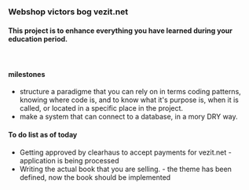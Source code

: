 ### Webshop victors bog vezit.net
#### This project is to enhance everything you have learned during your education period.
<br>

#### milestones
* structure a paradigme that you can rely on in terms coding patterns, knowing where code is, and to know what it's purpose is, when it is called, or located in a specific place in the project.
* make a system that can connect to a database, in a mory DRY way.

#### To do list as of today
* Getting approved by clearhaus to accept payments for vezit.net - application is being processed
* Writing the actual book that you are selling. - the theme has been defined, now the book should be implemented

